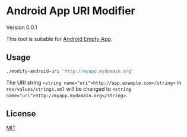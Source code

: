# Android App URI Modifier

Version 0.0.1

This tool is suitable for [Android Empty App](https://github.com/kaosf/android-empty-app).

## Usage

```sh
./modify-android-uri 'http://myapp.mydomain.org'
```

The URI string `<string name="uri">http://app.example.com</string>` in `res/values/strings.xml` will be changed to `<string name="uri">http://myapp.mydomain.org</string>`.

## License

[MIT](http://opensource.org/licenses/MIT)

